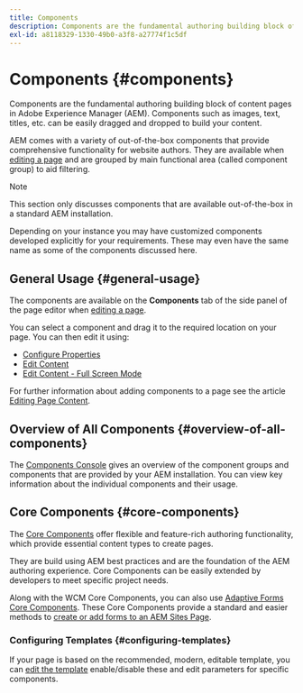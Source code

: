```yaml
---
title: Components
description: Components are the fundamental authoring building block of content pages in AEM
exl-id: a8118329-1330-49b0-a3f8-a27774f1c5df
---
```

# Components {#components}

Components are the fundamental authoring building block of content pages in Adobe Experience Manager (AEM). Components such as images, text, titles, etc. can be easily dragged and dropped to build your content.

AEM comes with a variety of out-of-the-box components that provide comprehensive functionality for website authors. They are available when [editing a page](/help/sites-cloud/authoring/fundamentals/editing-content.md) and are grouped by main functional area (called component group) to aid filtering.

>[!NOTE]
>
>This section only discusses components that are available out-of-the-box in a standard AEM installation.
>
>Depending on your instance you may have customized components developed explicitly for your requirements. These may even have the same name as some of the components discussed here.

## General Usage {#general-usage}

The components are available on the **Components** tab of the side panel of the page editor when [editing a page](/help/sites-cloud/authoring/fundamentals/editing-content.md).

You can select a component and drag it to the required location on your page. You can then edit it using:

* [Configure Properties](/help/sites-cloud/authoring/fundamentals/page-properties.md)
* [Edit Content](/help/sites-cloud/authoring/fundamentals/editing-content.md)
* [Edit Content - Full Screen Mode](/help/sites-cloud/authoring/fundamentals/editing-content.md#edit-content-full-screen-mode)

For further information about adding components to a page see the article [Editing Page Content](/help/sites-cloud/authoring/fundamentals/editing-content.md).

## Overview of All Components {#overview-of-all-components}

The [Components Console](/help/sites-cloud/authoring/features/components-console.md) gives an overview of the component groups and components that are provided by your AEM installation. You can view key information about the individual components and their usage.

## Core Components {#core-components}

The [Core Components](https://experienceleague.adobe.com/docs/experience-manager-core-components/using/introduction.html) offer flexible and feature-rich authoring functionality, which provide essential content types to create pages.

They are build using AEM best practices and are the foundation of the AEM authoring experience. Core Components can be easily extended by developers to meet specific project needs.

Along with the WCM Core Components, you can also use [Adaptive Forms Core Components](https://experienceleague.adobe.com/docs/experience-manager-core-components/using/adaptive-forms/introduction.html?lang=en#features). These Core Components provide a standard and easier methods to [create or add forms to an AEM Sites Page](/help/forms/create-or-add-an-adaptive-form-to-aem-sites-page.md). 

### Configuring Templates {#configuring-templates}

If your page is based on the recommended, modern, editable template, you can [edit the template](/help/sites-cloud/authoring/features/templates.md) enable/disable these and edit parameters for specific components.
